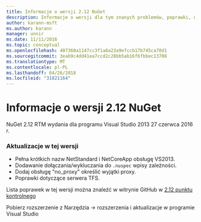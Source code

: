 ```yaml
---
title: Informacje o wersji 2.12 NuGet
description: Informacje o wersji dla tym znanych problemów, poprawki, dodatkowe funkcje i dcr 2.12 NuGet.
author: karann-msft
ms.author: karann
manager: unnir
ms.date: 11/11/2016
ms.topic: conceptual
ms.openlocfilehash: 407360a1147cc3f1a6a23a9efccb17b745ca70d1
ms.sourcegitcommit: 3eab9c4dd41ea7ccd2c28bb5ab16f6fbbec13708
ms.translationtype: MT
ms.contentlocale: pl-PL
ms.lasthandoff: 04/26/2018
ms.locfileid: "31821164"
---
```

# <a name="nuget-212-release-notes"></a>Informacje o wersji 2.12 NuGet

NuGet 2.12 RTM wydania dla programu Visual Studio 2013 27 czerwca 2016 r.

### <a name="updates-in-this-release"></a>Aktualizacje w tej wersji

* Pełna krótkich nazw NetStandard i NetCoreApp obsługę VS2013.
* Dodawanie dołączania/wykluczania do `.nuspec` wpisy zależności.
* Dodaj obsługę "no_proxy" określić wyjątki proxy.
* Poprawki dotyczące serwera TFS.

Lista poprawek w tej wersji można znaleźć w witrynie GitHub w [2.12 punktu kontrolnego](https://github.com/NuGet/Home/issues?q=milestone%3A2.12+is%3Aclosed)

Pobierz rozszerzenie z Narzędzia -> rozszerzenia i aktualizacje w programie Visual Studio
